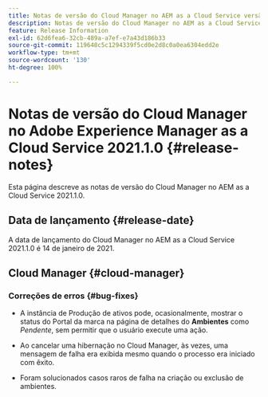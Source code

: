 ```yaml
---
title: Notas de versão do Cloud Manager no AEM as a Cloud Service versão 2021.1.0
description: Notas de versão do Cloud Manager no AEM as a Cloud Service versão 2021.1.0
feature: Release Information
exl-id: 62d6fea6-32cb-489a-a7ef-e7a43d186b33
source-git-commit: 119648c5c1294339f5cd0e2d8c0a0ea6304edd2e
workflow-type: tm+mt
source-wordcount: '130'
ht-degree: 100%

---
```


# Notas de versão do Cloud Manager no Adobe Experience Manager as a Cloud Service 2021.1.0 {#release-notes}

Esta página descreve as notas de versão do Cloud Manager no AEM as a Cloud Service 2021.1.0.

## Data de lançamento {#release-date}

A data de lançamento do Cloud Manager no AEM as a Cloud Service 2021.1.0 é 14 de janeiro de 2021.

## Cloud Manager {#cloud-manager}

### Correções de erros  {#bug-fixes}

* A instância de Produção de ativos pode, ocasionalmente, mostrar o status do Portal da marca na página de detalhes do **Ambientes** como *Pendente*, sem permitir que o usuário execute uma ação.

* Ao cancelar uma hibernação no Cloud Manager, às vezes, uma mensagem de falha era exibida mesmo quando o processo era iniciado com êxito.

* Foram solucionados casos raros de falha na criação ou exclusão de ambientes.
